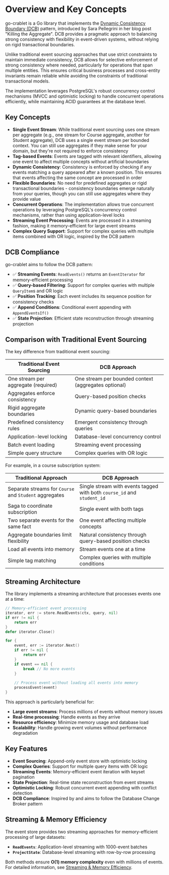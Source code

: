 # Overview and Key Concepts

go-crablet is a Go library that implements the [Dynamic Consistency Boundary (DCB)](https://dcb.events/) pattern, introduced by Sara Pellegrini in her blog post "Killing the Aggregate". DCB provides a pragmatic approach to balancing strong consistency with flexibility in event-driven systems, without relying on rigid transactional boundaries.

Unlike traditional event sourcing approaches that use strict constraints to maintain immediate consistency, DCB allows for selective enforcement of strong consistency where needed, particularly for operations that span multiple entities. This ensures critical business processes and cross-entity invariants remain reliable while avoiding the constraints of traditional transactional models.

The implementation leverages PostgreSQL's robust concurrency control mechanisms (MVCC and optimistic locking) to handle concurrent operations efficiently, while maintaining ACID guarantees at the database level.

## Key Concepts

- **Single Event Stream**: While traditional event sourcing uses one stream per aggregate (e.g., one stream for Course aggregate, another for Student aggregate), DCB uses a single event stream per bounded context. You can still use aggregates if they make sense for your domain, but they're not required to enforce consistency
- **Tag-based Events**: Events are tagged with relevant identifiers, allowing one event to affect multiple concepts without artificial boundaries
- **Dynamic Consistency**: Consistency is enforced by checking if any events matching a query appeared after a known position. This ensures that events affecting the same concept are processed in order
- **Flexible Boundaries**: No need for predefined aggregates or rigid transactional boundaries - consistency boundaries emerge naturally from your queries, though you can still use aggregates where they provide value
- **Concurrent Operations**: The implementation allows true concurrent operations by leveraging PostgreSQL's concurrency control mechanisms, rather than using application-level locks
- **Streaming Event Processing**: Events are processed in a streaming fashion, making it memory-efficient for large event streams
- **Complex Query Support**: Support for complex queries with multiple items combined with OR logic, inspired by the DCB pattern

## DCB Compliance

go-crablet aims to follow the DCB pattern:

- ✅ **Streaming Events**: `ReadEvents()` returns an `EventIterator` for memory-efficient processing
- ✅ **Query-based Filtering**: Support for complex queries with multiple `QueryItem`s and OR logic
- ✅ **Position Tracking**: Each event includes its sequence position for consistency checks
- ✅ **Append Conditions**: Conditional event appending with `AppendEventsIf()`
- ✅ **State Projection**: Efficient state reconstruction through streaming projection

## Comparison with Traditional Event Sourcing

The key difference from traditional event sourcing:

Traditional Event Sourcing | DCB Approach
-------------------------|------------
One stream per aggregate (required) | One stream per bounded context (aggregates optional)
Aggregates enforce consistency | Query-based position checks
Rigid aggregate boundaries | Dynamic query-based boundaries
Predefined consistency rules | Emergent consistency through queries
Application-level locking | Database-level concurrency control
Batch event loading | Streaming event processing
Simple query structure | Complex queries with OR logic

For example, in a course subscription system:

Traditional Approach | DCB Approach
-------------------|------------
Separate streams for `Course` and `Student` aggregates | Single stream with events tagged with both `course_id` and `student_id`
Saga to coordinate subscription | Single event with both tags
Two separate events for the same fact | One event affecting multiple concepts
Aggregate boundaries limit flexibility | Natural consistency through query-based position checks
Load all events into memory | Stream events one at a time
Simple tag matching | Complex queries with multiple conditions

## Streaming Architecture

The library implements a streaming architecture that processes events one at a time:

```go
// Memory-efficient event processing
iterator, err := store.ReadEvents(ctx, query, nil)
if err != nil {
    return err
}
defer iterator.Close()

for {
    event, err := iterator.Next()
    if err != nil {
        return err
    }
    if event == nil {
        break // No more events
    }
    
    // Process event without loading all events into memory
    processEvent(event)
}
```

This approach is particularly beneficial for:
- **Large event streams**: Process millions of events without memory issues
- **Real-time processing**: Handle events as they arrive
- **Resource efficiency**: Minimize memory usage and database load
- **Scalability**: Handle growing event volumes without performance degradation 

## Key Features

- **Event Sourcing**: Append-only event store with optimistic locking
- **Complex Queries**: Support for multiple query items with OR logic
- **Streaming Events**: Memory-efficient event iteration with keyset pagination
- **State Projection**: Real-time state reconstruction from event streams
- **Optimistic Locking**: Robust concurrent event appending with conflict detection
- **DCB Compliance**: Inspired by and aims to follow the Database Change Broker pattern

## Streaming & Memory Efficiency

The event store provides two streaming approaches for memory-efficient processing of large datasets:

- **`ReadEvents`**: Application-level streaming with 1000-event batches
- **`ProjectState`**: Database-level streaming with row-by-row processing

Both methods ensure **O(1) memory complexity** even with millions of events. For detailed information, see [Streaming & Memory Efficiency](streaming.md). 